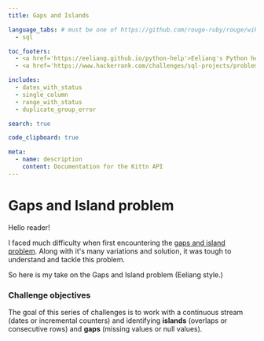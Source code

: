 ```yaml
---
title: Gaps and Islands

language_tabs: # must be one of https://github.com/rouge-ruby/rouge/wiki/List-of-supported-languages-and-lexers
  - sql

toc_footers:
  - <a href='https://eeliang.github.io/python-help'>Eeliang's Python help</a>
  - <a href='https://www.hackerrank.com/challenges/sql-projects/problem?isFullScreen=false'>Try test questions at HackerOne</a>

includes:
  - dates_with_status
  - single_column
  - range_with_status
  - duplicate_group_error

search: true

code_clipboard: true

meta:
  - name: description
    content: Documentation for the Kittn API
---
```


# Gaps and Island problem

Hello reader!

I faced much difficulty when first encountering the [gaps and island problem](https://livebook.manning.com/book/sql-server-mvp-deep-dives/chapter-5/). Along with it's many variations and solution, it was tough to understand and tackle this problem.

So here is my take on the Gaps and Island problem (Eeliang style.)

### Challenge objectives
The goal of this series of challenges is to work with a continuous stream (dates or incremental counters) and identifying **islands** (overlaps or consecutive rows) and **gaps** (missing values or null values). 

